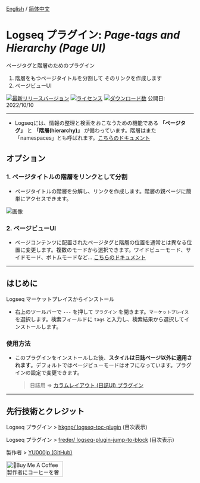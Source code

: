 [English](https://github.com/YU000jp/logseq-page-tags-and-hierarchy) / [简体中文](https://github.com/YU000jp/logseq-page-tags-and-hierarchy/blob/main/README.zhCN.md)

# Logseq プラグイン: *Page-tags and Hierarchy (Page UI)*

ページタグと階層のためのプラグイン
  1. 階層をもつページタイトルを分割して そのリンクを作成します
  1. ページビューUI

 [![最新リリースバージョン](https://img.shields.io/github/v/release/YU000jp/logseq-page-tags-and-hierarchy)](https://github.com/YU000jp/logseq-page-tags-and-hierarchy/releases)
[![ライセンス](https://img.shields.io/github/license/YU000jp/logseq-page-tags-and-hierarchy?color=blue)](https://github.com/YU000jp/logseq-page-tags-and-hierarchy/blob/main/LICENSE)
[![ダウンロード数](https://img.shields.io/github/downloads/YU000jp/logseq-page-tags-and-hierarchy/total.svg)](https://github.com/YU000jp/logseq-page-tags-and-hierarchy/releases)
 公開日: 2022/10/10

---

- Logseqには、情報の整理と検索をおこなうための機能である **「ページタグ」** と **「階層(hierarchy)」** が備わっています。階層はまた「namespaces」とも呼ばれます。[こちらのドキュメント](https://github.com/YU000jp/logseq-page-tags-and-hierarchy/wiki/%E3%83%9A%E3%83%BC%E3%82%B8%E3%82%BF%E3%82%B0%E3%81%A8%E9%9A%8E%E5%B1%A4)

## オプション

### 1. ページタイトルの階層をリンクとして分割

- ページタイトルの階層を分解し、リンクを作成します。階層の親ページに簡単にアクセスできます。

![画像](https://github.com/YU000jp/logseq-page-tags-and-hierarchy/assets/111847207/f7da636b-4418-4a2f-b1e9-49c6aa8ec055)

### 2. ページビューUI

- ページコンテンツに配置されたページタグと階層の位置を通常とは異なる位置に変更します。複数のモードから選択できます。ワイドビューモード、サイドモード、ボトムモードなど... [こちらのドキュメント](https://github.com/YU000jp/logseq-page-tags-and-hierarchy/wiki/%E3%83%9A%E3%83%BC%E3%82%B8%E3%83%93%E3%83%A5%E3%83%BCUI)

---

## はじめに

Logseq マーケットプレイスからインストール
  - 右上のツールバーで `---` を押して `プラグイン` を開きます。`マーケットプレイス` を選択します。検索フィールドに `tags` と入力し、検索結果から選択してインストールします。

### 使用方法

- このプラグインをインストールした後、**スタイルは日誌ページ以外に適用されます**。デフォルトではページビューモードはオフになっています。プラグインの設定で変更できます。
  > 日誌用 => [カラムレイアウト (日誌UI) プラグイン](https://github.com/YU000jp/Logseq-column-Layout)

---

## 先行技術とクレジット

Logseq プラグイン > [hkgnp/ logseq-toc-plugin](https://github.com/hkgnp/logseq-toc-plugin/) (目次表示)

Logseq プラグイン > [freder/ logseq-plugin-jump-to-block](https://github.com/freder/logseq-plugin-jump-to-block/) (目次表示)

製作者 > [YU000jp (GitHub)](https://github.com/YU000jp)

<a href="https://www.buymeacoffee.com/yu000japan" target="_blank"><img src="https://cdn.buymeacoffee.com/buttons/v2/default-violet.png" alt="🍌Buy Me A Coffee 製作者にコーヒーを奢ってください!" style="height: 42px;width: 152px" ></a>
